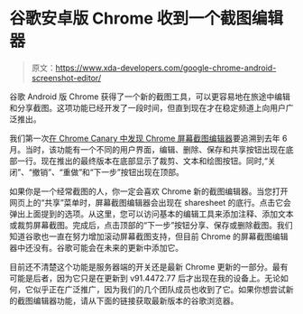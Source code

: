 # 谷歌安卓版 Chrome 收到一个截图编辑器

> 原文：<https://www.xda-developers.com/google-chrome-android-screenshot-editor/>

谷歌 Android 版 Chrome 获得了一个新的截图工具，可以更容易地在旅途中编辑和分享截图。这项功能已经开发了一段时间，但直到现在才在稳定频道上向用户广泛推出。

我们第一次[在 Chrome Canary 中发现 Chrome 屏幕截图编辑器](https://www.xda-developers.com/google-adding-screenshot-editor-chrome-android/)要追溯到去年 6 月。当时，该功能有一个不同的用户界面，编辑、删除、保存和共享按钮出现在底部一行。现在推出的最终版本在底部显示了裁剪、文本和绘图按钮。同时,“关闭”、“撤销”、“重做”和“下一步”按钮出现在顶部。

如果你是一个经常截图的人，你一定会喜欢 Chrome 新的截图编辑器。当您打开网页上的“共享”菜单时，屏幕截图编辑器会出现在 sharesheet 的底行。点击它会弹出上面提到的选项。从这里，您可以访问基本的编辑工具来添加注释、添加文本或裁剪屏幕截图。完成后，点击顶部的“下一步”按钮分享、保存或删除截图。我们知道谷歌也一直在努力增加滚动屏幕截图支持，但目前 Chrome 的屏幕截图编辑器中还没有。谷歌可能会在未来的更新中添加它。

目前还不清楚这个功能是服务器端的开关还是最新 Chrome 更新的一部分。最有可能是后者，因为它只是在更新到 v91.4472.77 后才出现在我的设备上。无论如何，它似乎正在广泛推广，因为我们的几个团队成员也收到了它。如果你想尝试新的截图编辑器功能，请从下面的链接获取最新版本的谷歌浏览器。